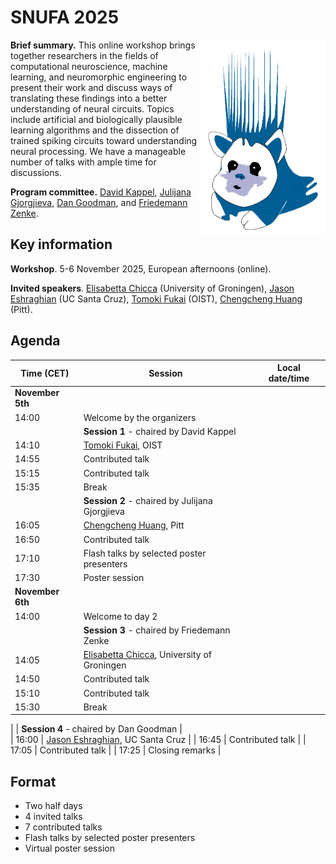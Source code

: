 # SNUFA 2025

<img align="right" width="499" style="max-width: 40%" src="/images/snufa_hog.gif">

**Brief summary.** This online workshop brings together researchers in the fields of computational neuroscience, machine learning, and neuromorphic engineering to present their work and discuss ways of translating these findings into a better understanding of neural circuits. Topics include artificial and biologically plausible learning algorithms and the dissection of trained spiking circuits toward understanding neural processing. We have a manageable number of talks with ample time for discussions.

**Program committee.** [David Kappel](https://www.ini.rub.de/the_institute/people/david-kappel/), [Julijana Gjorgjieva](https://www.mls.ls.tum.de/compneuro/home/), [Dan Goodman](https://neural-reckoning.org), and [Friedemann Zenke](https://zenkelab.org/).


## Key information

**Workshop**. 5-6 November 2025, European afternoons (online).


**Invited speakers**. 
[Elisabetta Chicca](https://www.rug.nl/research/zernike/bio-inspired-circuits-and-systems/chicca-group/?lang=en) (University of Groningen),
[Jason Eshraghian](https://ncg.ucsc.edu/jason-eshraghian-bio/) (UC Santa Cruz),
[Tomoki Fukai](https://www.oist.jp/research/research-units/ncbc) (OIST),
[Chengcheng Huang](https://www.mathematics.pitt.edu/people/chengcheng-huang) (Pitt).

## Agenda



<!--[Click here to open in Google Calendar](https://calendar.google.com/calendar/u/0?cid=OTYzMGJmOWIyZmJjZjNmNjE0ZDMzN2MyZTVmZjhmMWQ0NDYxZTMwYTM3OWNlNmJmZDA5YWVkMzg1MGJlN2IxMUBncm91cC5jYWxlbmRhci5nb29nbGUuY29t) (allows you to add to your own calendar).

[Click here to watch live on Crowdcast](https://www.crowdcast.io/c/snufa-2024).-->

<script language="javascript">
	function LT(d, t) {
		var date = new Date(d+' 2024 '+t+' UTC+1');
		document.write(date.toString());
	}
</script>

| Time (CET) | Session | Local date/time 
|------------|---------|-----------------
|**November 5th** |  |  
| 14:00 | Welcome by the organizers | <script language="javascript">LT('5 Nov', '14:00')</script> 
|       | **Session 1** - chaired by David Kappel |  
| 14:10 | [Tomoki Fukai](https://www.oist.jp/research/research-units/ncbc), OIST | <script language="javascript">LT('5 Nov', '14:10')</script> 
| 14:55 | Contributed talk | <script language="javascript">LT('5 Nov', '14:55')</script> 
| 15:15 | Contributed talk | <script language="javascript">LT('5 Nov', '15:15')</script> 
| 15:35 | Break | <script language="javascript">LT('5 Nov', '15:35')</script> 
|       | **Session 2** - chaired by Julijana Gjorgjieva |  
| 16:05 | [Chengcheng Huang](https://www.mathematics.pitt.edu/people/chengcheng-huang), Pitt | <script language="javascript">LT('5 Nov', '16:05')</script> 
| 16:50 | Contributed talk | <script language="javascript">LT('5 Nov', '16:50')</script> 
| 17:10 | Flash talks by selected poster presenters | <script language="javascript">LT('5 Nov', '17:10')</script> 
| 17:30 | Poster session | <script language="javascript">LT('5 Nov', '17:30')</script> 
|**November 6th** |  |  
| 14:00 | Welcome to day 2 | <script language="javascript">LT('6 Nov', '14:00')</script> 
|       | **Session 3** - chaired by Friedemann Zenke |  
| 14:05 | [Elisabetta Chicca](https://www.rug.nl/research/zernike/bio-inspired-circuits-and-systems/chicca-group/?lang=en), University of Groningen | <script language="javascript">LT('6 Nov', '14:05')</script> 
| 14:50 | Contributed talk | <script language="javascript">LT('6 Nov', '14:50')</script> 
| 15:10 | Contributed talk | <script language="javascript">LT('6 Nov', '15:10')</script> 
| 15:30 | Break | <script language="javascript">LT('6 Nov', '15:30')</script> 

|       | **Session 4** - chaired by Dan Goodman |  
| 16:00 | [Jason Eshraghian](https://ncg.ucsc.edu/jason-eshraghian-bio/), UC Santa Cruz | <script language="javascript">LT('6 Nov', '16:00')</script> 
| 16:45 | Contributed talk | <script language="javascript">LT('6 Nov', '16:45')</script> 
| 17:05 | Contributed talk | <script language="javascript">LT('6 Nov', '17:05')</script> 
| 17:25 | Closing remarks | <script language="javascript">LT('6 Nov', '17:25')</script> 

## Format

* Two half days
* 4 invited talks
* 7 contributed talks
* Flash talks by selected poster presenters
* Virtual poster session
